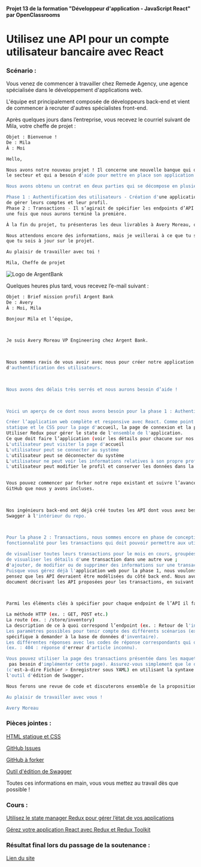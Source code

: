 #### Projet 13 de la formation "Développeur d'application - JavaScript React" par OpenClassrooms

# Utilisez une API pour un compte utilisateur bancaire avec React

### Scénario :

Vous venez de commencer à travailler chez Remede Agency, une agence spécialisée dans le développement d'applications 
web.

L'équipe est principalement composée de développeurs back-end et vient de commencer à recruter d'autres spécialistes 
front-end. 

Après quelques jours dans l’entreprise, vous recevez le courriel suivant de Mila, votre cheffe de projet :

```bash
Objet : Bienvenue !
De : Mila
À : Moi

Hello,

Nous avons notre nouveau projet ! Il concerne une nouvelle banque qui démarre, Argent Bank, qui essaie de percer dans
le secteur et qui a besoin d'aide pour mettre en place son application.

Nous avons obtenu un contrat en deux parties qui se décompose en plusieurs phases :

Phase 1 : Authentification des utilisateurs - Création d'une application web permettant aux clients de se connecter et
de gérer leurs comptes et leur profil.
Phase 2 : Transactions - Il s’agirait de spécifier les endpoints d’API nécessaires pour une éventuelle deuxième mission
une fois que nous aurons terminé la première.

À la fin du projet, tu présenteras les deux livrables à Avery Moreau, qui gère l’équipe technique d’Argent Bank.

Nous attendons encore des informations, mais je veillerai à ce que tu sois inclus dans toutes les communications pour
que tu sois à jour sur le projet.

Au plaisir de travailler avec toi !

Mila, Cheffe de projet
```

![Logo de ArgentBank](https://user.oc-static.com/upload/2023/12/28/17037832302526_Capture%20d%E2%80%99e%CC%81cran%202023-12-28%20a%CC%80%2018.07.01.png)

Quelques heures plus tard, vous recevez l’e-mail suivant :

```bash
Objet : Brief mission profil Argent Bank
De : Avery
À : Moi, Mila

Bonjour Mila et l’équipe,

 

Je suis Avery Moreau VP Engineering chez Argent Bank.

 

Nous sommes ravis de vous avoir avec nous pour créer notre application web React pour le nouveau système
d'authentification des utilisateurs.

 

Nous avons des délais très serrés et nous aurons besoin d’aide !

 

Voici un aperçu de ce dont nous avons besoin pour la phase 1 : Authentification des utilisateurs.

Créer l’application web complète et responsive avec React. Comme point de départ, nous vous avons fourni le HTML
statique et le CSS pour la page d'accueil, la page de connexion et la page de profil.
Utiliser Redux pour gérer le state de l'ensemble de l'application.
Ce que doit faire l’application (voir les détails pour chacune sur nos modèles de GitHub Issues) :
L'utilisateur peut visiter la page d'accueil
L'utilisateur peut se connecter au système
L'utilisateur peut se déconnecter du système
L'utilisateur ne peut voir les informations relatives à son propre profil qu'après s'être connecté avec succès
L'utilisateur peut modifier le profil et conserver les données dans la base de données. 
 

Vous pouvez commencer par forker notre repo existant et suivre l’avancement du travail grâce aux modèles d’Issues
GitHub que nous y avons incluses.

 

Nos ingénieurs back-end ont déjà créé toutes les API dont vous avez besoin. Vous trouverez toute la documentation
Swagger à l'intérieur du repo.

 

Pour la phase 2 : Transactions, nous sommes encore en phase de conception. De notre côté, nous mettons au point une
fonctionnalité pour les transactions qui doit pouvoir permettre aux utilisateurs :

de visualiser toutes leurs transactions pour le mois en cours, groupées par compte ;
de visualiser les détails d'une transaction dans une autre vue ;
d'ajouter, de modifier ou de supprimer des informations sur une transaction.
Puisque vous gérez déjà l'application web pour la phase 1, nous voulons connaître votre avis sur la façon dont vous
pensez que les API devraient être modélisées du côté back end. Nous avons besoin que vous nous fournissiez un
document décrivant les API proposées pour les transactions, en suivant les directives de Swagger. 

 

Parmi les éléments clés à spécifier pour chaque endpoint de l’API il faudra :

La méthode HTTP (ex. : GET, POST etc.)
La route (ex. : /store/inventory)
La description de ce à quoi correspond l’endpoint (ex. : Retour de l'inventaire des animaux de compagnie)
Les paramètres possibles pour tenir compte des différents scénarios (ex. : itemId (facultatif) = ID de l'article
spécifique à demander à la base de données d'inventaire).
Les différentes réponses avec les codes de réponse correspondants qui ont un sens pour cet endpoint
(ex. : 404 : réponse d'erreur d'article inconnu).

Vous pouvez utiliser la page des transactions présentée dans les maquettes pour guider vos choix (mais vous n'avez
 pas besoin d'implémenter cette page). Assurez-vous simplement que le document est exporté vers un fichier YAML
(c'est-à-dire Fichier > Enregistrer sous YAML) en utilisant la syntaxe Swagger, qui peut être exportée dans
l'outil d'édition de Swagger.

Nous ferons une revue de code et discuterons ensemble de la proposition d'API une fois que tout sera terminé.

Au plaisir de travailler avec vous !

Avery Moreau
```

### Pièces jointes :

[HTML statique et CSS](https://github.com/OpenClassrooms-Student-Center/Project-10-Bank-API/tree/master/designs)

[GitHub Issues](https://github.com/OpenClassrooms-Student-Center/Project-10-Bank-API/tree/master/.github/ISSUE_TEMPLATE)

[GitHub à forker](https://github.com/OpenClassrooms-Student-Center/Project-10-Bank-API)

[Outil d'édition de Swagger](https://editor.swagger.io/)

Toutes ces informations en main, vous vous mettez au travail dès que possible !

### Cours :
[Utilisez le state manager Redux pour gérer l’état de vos applications](https://openclassrooms.com/fr/courses/7150626-utilisez-le-state-manager-redux-pour-gerer-l-etat-de-vos-applications)

[Gérez votre application React avec Redux et Redux Toolkit](https://openclassrooms.com/fr/courses/8228131-gerez-votre-application-react-avec-redux-et-redux-toolkit)

### Résultat final lors du passage de la soutenance :
[Lien du site](www.google.com)
